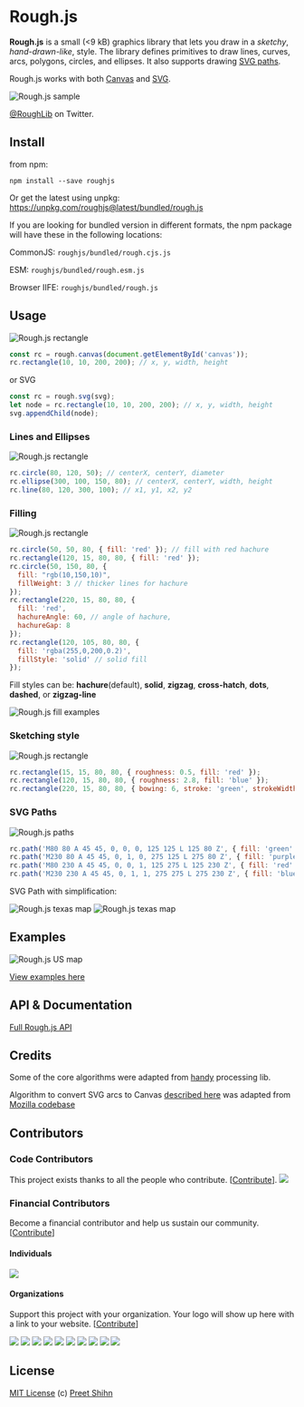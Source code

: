 # Rough.js

<b>Rough.js</b> is a small (\<9 kB) graphics library that lets you draw in a _sketchy_, _hand-drawn-like_, style.
The library defines primitives to draw lines, curves, arcs, polygons, circles, and ellipses. It also supports drawing [SVG paths](https://developer.mozilla.org/en-US/docs/Web/SVG/Tutorial/Paths).

Rough.js works with both [Canvas](https://developer.mozilla.org/en-US/docs/Web/API/Canvas_API) and [SVG](https://developer.mozilla.org/en-US/docs/Web/SVG).

![Rough.js sample](https://roughjs.com/images/cap_demo.png)

[@RoughLib](https://twitter.com/RoughLib) on Twitter.

## Install

from npm:

```
npm install --save roughjs
```

Or get the latest using unpkg: https://unpkg.com/roughjs@latest/bundled/rough.js


If you are looking for bundled version in different formats, the npm package will have these in the following locations:

CommonJS: `roughjs/bundled/rough.cjs.js`

ESM: `roughjs/bundled/rough.esm.js`

Browser IIFE: `roughjs/bundled/rough.js`


## Usage

![Rough.js rectangle](https://roughjs.com/images/m1.png)

```js
const rc = rough.canvas(document.getElementById('canvas'));
rc.rectangle(10, 10, 200, 200); // x, y, width, height
```

or SVG

```js
const rc = rough.svg(svg);
let node = rc.rectangle(10, 10, 200, 200); // x, y, width, height
svg.appendChild(node);
```

### Lines and Ellipses

![Rough.js rectangle](https://roughjs.com/images/m2.png)

```js
rc.circle(80, 120, 50); // centerX, centerY, diameter
rc.ellipse(300, 100, 150, 80); // centerX, centerY, width, height
rc.line(80, 120, 300, 100); // x1, y1, x2, y2
```

### Filling

![Rough.js rectangle](https://roughjs.com/images/m3.png)

```js
rc.circle(50, 50, 80, { fill: 'red' }); // fill with red hachure
rc.rectangle(120, 15, 80, 80, { fill: 'red' });
rc.circle(50, 150, 80, {
  fill: "rgb(10,150,10)",
  fillWeight: 3 // thicker lines for hachure
});
rc.rectangle(220, 15, 80, 80, {
  fill: 'red',
  hachureAngle: 60, // angle of hachure,
  hachureGap: 8
});
rc.rectangle(120, 105, 80, 80, {
  fill: 'rgba(255,0,200,0.2)',
  fillStyle: 'solid' // solid fill
});
```

Fill styles can be: **hachure**(default), **solid**, **zigzag**, **cross-hatch**, **dots**, **dashed**, or **zigzag-line**

![Rough.js fill examples](https://roughjs.com/images/m14.png)

### Sketching style

![Rough.js rectangle](https://roughjs.com/images/m4.png)

```js
rc.rectangle(15, 15, 80, 80, { roughness: 0.5, fill: 'red' });
rc.rectangle(120, 15, 80, 80, { roughness: 2.8, fill: 'blue' });
rc.rectangle(220, 15, 80, 80, { bowing: 6, stroke: 'green', strokeWidth: 3 });
```

### SVG Paths

![Rough.js paths](https://roughjs.com/images/m5.png)

```js
rc.path('M80 80 A 45 45, 0, 0, 0, 125 125 L 125 80 Z', { fill: 'green' });
rc.path('M230 80 A 45 45, 0, 1, 0, 275 125 L 275 80 Z', { fill: 'purple' });
rc.path('M80 230 A 45 45, 0, 0, 1, 125 275 L 125 230 Z', { fill: 'red' });
rc.path('M230 230 A 45 45, 0, 1, 1, 275 275 L 275 230 Z', { fill: 'blue' });
```

SVG Path with simplification:

![Rough.js texas map](https://roughjs.com/images/m9.png) ![Rough.js texas map](https://roughjs.com/images/m10.png)

## Examples

![Rough.js US map](https://roughjs.com/images/m6.png)

[View examples here](https://github.com/pshihn/rough/wiki/Examples)

## API & Documentation

[Full Rough.js API](https://github.com/pshihn/rough/wiki)

## Credits

Some of the core algorithms were adapted from [handy](https://www.gicentre.net/software/#/handy/) processing lib.

Algorithm to convert SVG arcs to Canvas [described here](https://www.w3.org/TR/SVG/implnote.html) was adapted from [Mozilla codebase](https://hg.mozilla.org/mozilla-central/file/17156fbebbc8/content/svg/content/src/nsSVGPathDataParser.cpp#l887)

## Contributors

### Code Contributors

This project exists thanks to all the people who contribute. [[Contribute](CONTRIBUTING.md)].
<a href="https://github.com/undefined/undefined/graphs/contributors"><img src="https://opencollective.com/roughjs/contributors.svg?width=890&button=false" /></a>

### Financial Contributors

Become a financial contributor and help us sustain our community. [[Contribute](https://opencollective.com/roughjs/contribute)]

#### Individuals

<a href="https://opencollective.com/roughjs"><img src="https://opencollective.com/roughjs/individuals.svg?width=890"></a>

#### Organizations

Support this project with your organization. Your logo will show up here with a link to your website. [[Contribute](https://opencollective.com/roughjs/contribute)]

<a href="https://opencollective.com/roughjs/organization/0/website"><img src="https://opencollective.com/roughjs/organization/0/avatar.svg"></a>
<a href="https://opencollective.com/roughjs/organization/1/website"><img src="https://opencollective.com/roughjs/organization/1/avatar.svg"></a>
<a href="https://opencollective.com/roughjs/organization/2/website"><img src="https://opencollective.com/roughjs/organization/2/avatar.svg"></a>
<a href="https://opencollective.com/roughjs/organization/3/website"><img src="https://opencollective.com/roughjs/organization/3/avatar.svg"></a>
<a href="https://opencollective.com/roughjs/organization/4/website"><img src="https://opencollective.com/roughjs/organization/4/avatar.svg"></a>
<a href="https://opencollective.com/roughjs/organization/5/website"><img src="https://opencollective.com/roughjs/organization/5/avatar.svg"></a>
<a href="https://opencollective.com/roughjs/organization/6/website"><img src="https://opencollective.com/roughjs/organization/6/avatar.svg"></a>
<a href="https://opencollective.com/roughjs/organization/7/website"><img src="https://opencollective.com/roughjs/organization/7/avatar.svg"></a>
<a href="https://opencollective.com/roughjs/organization/8/website"><img src="https://opencollective.com/roughjs/organization/8/avatar.svg"></a>
<a href="https://opencollective.com/roughjs/organization/9/website"><img src="https://opencollective.com/roughjs/organization/9/avatar.svg"></a>

## License
[MIT License](https://github.com/pshihn/rough/blob/master/LICENSE) (c) [Preet Shihn](https://twitter.com/preetster)
